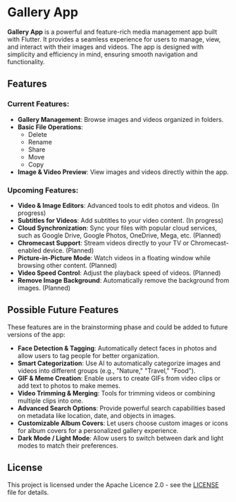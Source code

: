 # Gallery App

**Gallery App** is a powerful and feature-rich media management app built with Flutter. It provides a seamless experience for users to manage, view, and interact with their images and videos. The app is designed with simplicity and efficiency in mind, ensuring smooth navigation and functionality.

## Features

### Current Features:
- **Gallery Management**: Browse images and videos organized in folders.
- **Basic File Operations**: 
  - Delete
  - Rename
  - Share
  - Move
  - Copy
- **Image & Video Preview**: View images and videos directly within the app.

### Upcoming Features:
- **Video & Image Editors**: Advanced tools to edit photos and videos. (In progress)
- **Subtitles for Videos**: Add subtitles to your video content. (In progress)
- **Cloud Synchronization**: Sync your files with popular cloud services, such as Google Drive, Google Photos, OneDrive, Mega, etc. (Planned)
- **Chromecast Support**: Stream videos directly to your TV or Chromecast-enabled device. (Planned)
- **Picture-in-Picture Mode**: Watch videos in a floating window while browsing other content. (Planned)
- **Video Speed Control**: Adjust the playback speed of videos. (Planned)
- **Remove Image Background**: Automatically remove the background from images. (Planned)

## Possible Future Features

These features are in the brainstorming phase and could be added to future versions of the app:

- **Face Detection & Tagging**: Automatically detect faces in photos and allow users to tag people for better organization.
- **Smart Categorization**: Use AI to automatically categorize images and videos into different groups (e.g., "Nature," "Travel," "Food").
- **GIF & Meme Creation**: Enable users to create GIFs from video clips or add text to photos to make memes.
- **Video Trimming & Merging**: Tools for trimming videos or combining multiple clips into one.
- **Advanced Search Options**: Provide powerful search capabilities based on metadata like location, date, and objects in images.
- **Customizable Album Covers**: Let users choose custom images or icons for album covers for a personalized gallery experience.
- **Dark Mode / Light Mode**: Allow users to switch between dark and light modes to match their preferences.

## License

This project is licensed under the Apache Licence 2.0 - see the [LICENSE](LICENSE) file for details.
